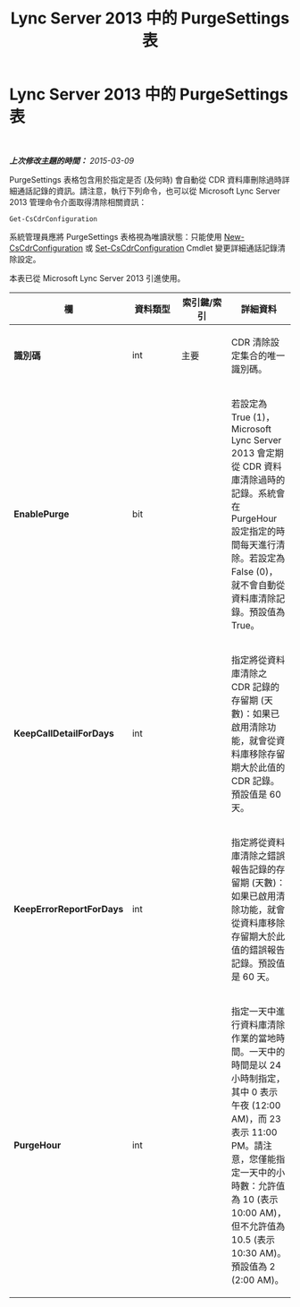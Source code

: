 ﻿---
title: Lync Server 2013 中的 PurgeSettings 表
TOCTitle: Lync Server 2013 中的 PurgeSettings 表
ms:assetid: 9ff2c8fc-4ae8-4f22-96a8-1f4d5eecbf2d
ms:mtpsurl: https://technet.microsoft.com/zh-tw/library/JJ205121(v=OCS.15)
ms:contentKeyID: 49291831
ms.date: 08/24/2015
mtps_version: v=OCS.15
ms.translationtype: HT
---

# Lync Server 2013 中的 PurgeSettings 表

 

_**上次修改主題的時間：** 2015-03-09_

PurgeSettings 表格包含用於指定是否 (及何時) 會自動從 CDR 資料庫刪除過時詳細通話記錄的資訊。請注意，執行下列命令，也可以從 Microsoft Lync Server 2013 管理命令介面取得清除相關資訊：

    Get-CsCdrConfiguration

系統管理員應將 PurgeSettings 表格視為唯讀狀態：只能使用 [New-CsCdrConfiguration](https://docs.microsoft.com/en-us/powershell/module/skype/New-CsCdrConfiguration) 或 [Set-CsCdrConfiguration](https://docs.microsoft.com/en-us/powershell/module/skype/Set-CsCdrConfiguration) Cmdlet 變更詳細通話記錄清除設定。

本表已從 Microsoft Lync Server 2013 引進使用。


<table>
<colgroup>
<col style="width: 25%" />
<col style="width: 25%" />
<col style="width: 25%" />
<col style="width: 25%" />
</colgroup>
<thead>
<tr class="header">
<th>欄</th>
<th>資料類型</th>
<th>索引鍵/索引</th>
<th>詳細資料</th>
</tr>
</thead>
<tbody>
<tr class="odd">
<td><p><strong>識別碼</strong></p></td>
<td><p>int</p></td>
<td><p>主要</p></td>
<td><p>CDR 清除設定集合的唯一識別碼。</p></td>
</tr>
<tr class="even">
<td><p><strong>EnablePurge</strong></p></td>
<td><p>bit</p></td>
<td><p></p></td>
<td><p>若設定為 True (1)，Microsoft Lync Server 2013 會定期從 CDR 資料庫清除過時的記錄。系統會在 PurgeHour 設定指定的時間每天進行清除。若設定為 False (0)，就不會自動從資料庫清除記錄。預設值為 True。</p></td>
</tr>
<tr class="odd">
<td><p><strong>KeepCallDetailForDays</strong></p></td>
<td><p>int</p></td>
<td><p></p></td>
<td><p>指定將從資料庫清除之 CDR 記錄的存留期 (天數)：如果已啟用清除功能，就會從資料庫移除存留期大於此值的 CDR 記錄。預設值是 60 天。</p></td>
</tr>
<tr class="even">
<td><p><strong>KeepErrorReportForDays</strong></p></td>
<td><p>int</p></td>
<td><p></p></td>
<td><p>指定將從資料庫清除之錯誤報告記錄的存留期 (天數)：如果已啟用清除功能，就會從資料庫移除存留期大於此值的錯誤報告記錄。預設值是 60 天。</p></td>
</tr>
<tr class="odd">
<td><p><strong>PurgeHour</strong></p></td>
<td><p>int</p></td>
<td><p></p></td>
<td><p>指定一天中進行資料庫清除作業的當地時間。一天中的時間是以 24 小時制指定，其中 0 表示午夜 (12:00 AM)，而 23 表示 11:00 PM。請注意，您僅能指定一天中的小時數：允許值為 10 (表示 10:00 AM)，但不允許值為 10.5 (表示 10:30 AM)。預設值為 2 (2:00 AM)。</p></td>
</tr>
</tbody>
</table>

